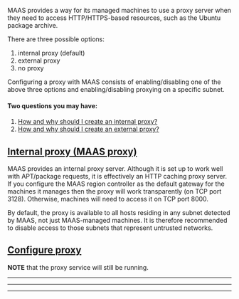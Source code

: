 <!-- deb-2-7-cli
||2.7|2.8|2.9|
|-----:|:-----:|:-----:|:-----:|
|Snap|[CLI](/t/proxy/3030) ~ [UI](/t/proxy/3031)|[CLI](/t/proxy/3032) ~ [UI](/t/proxy/3033)|[CLI](/t/proxy/3034) ~ [UI](/t/proxy/3035)|
|Packages|CLI ~ [UI](/t/proxy/3037)|[CLI](/t/proxy/3038) ~ [UI](/t/proxy/3039)|[CLI](/t/proxy/3040) ~ [UI](/t/proxy/3041)|
 deb-2-7-cli -->

<!-- deb-2-7-ui
||2.7|2.8|2.9|
|-----:|:-----:|:-----:|:-----:|
|Snap|[CLI](/t/proxy/3030) ~ [UI](/t/proxy/3031)|[CLI](/t/proxy/3032) ~ [UI](/t/proxy/3033)|[CLI](/t/proxy/3034) ~ [UI](/t/proxy/3035)|
|Packages|[CLI](/t/proxy/3036) ~ UI|[CLI](/t/proxy/3038) ~ [UI](/t/proxy/3039)|[CLI](/t/proxy/3040) ~ [UI](/t/proxy/3041)|
 deb-2-7-ui -->

<!-- deb-2-8-cli
||2.7|2.8|2.9|
|-----:|:-----:|:-----:|:-----:|
|Snap|[CLI](/t/proxy/3030) ~ [UI](/t/proxy/3031)|[CLI](/t/proxy/3032) ~ [UI](/t/proxy/3033)|[CLI](/t/proxy/3034) ~ [UI](/t/proxy/3035)|
|Packages|[CLI](/t/proxy/3036) ~ [UI](/t/proxy/3037)|CLI ~ [UI](/t/proxy/3039)|[CLI](/t/proxy/3040) ~ [UI](/t/proxy/3041)|
 deb-2-8-cli -->

<!-- deb-2-8-ui
||2.7|2.8|2.9|
|-----:|:-----:|:-----:|:-----:|
|Snap|[CLI](/t/proxy/3030) ~ [UI](/t/proxy/3031)|[CLI](/t/proxy/3032) ~ [UI](/t/proxy/3033)|[CLI](/t/proxy/3034) ~ [UI](/t/proxy/3035)|
|Packages|[CLI](/t/proxy/3036) ~ [UI](/t/proxy/3037)|[CLI](/t/proxy/3038) ~ UI|[CLI](/t/proxy/3040) ~ [UI](/t/proxy/3041)|
 deb-2-8-ui -->

<!-- deb-2-9-cli
||2.7|2.8|2.9|
|-----:|:-----:|:-----:|:-----:|
|Snap|[CLI](/t/proxy/3030) ~ [UI](/t/proxy/3031)|[CLI](/t/proxy/3032) ~ [UI](/t/proxy/3033)|[CLI](/t/proxy/3034) ~ [UI](/t/proxy/3035)|
|Packages|[CLI](/t/proxy/3036) ~ [UI](/t/proxy/3037)|[CLI](/t/proxy/3038) ~ [UI](/t/proxy/3039)|CLI ~ [UI](/t/proxy/3041)|
 deb-2-9-cli -->

<!-- deb-2-9-ui
||2.7|2.8|2.9|
|-----:|:-----:|:-----:|:-----:|
|Snap|[CLI](/t/proxy/3030) ~ [UI](/t/proxy/3031)|[CLI](/t/proxy/3032) ~ [UI](/t/proxy/3033)|[CLI](/t/proxy/3034) ~ [UI](/t/proxy/3035)|
|Packages|[CLI](/t/proxy/3036) ~ [UI](/t/proxy/3037)|[CLI](/t/proxy/3038) ~ [UI](/t/proxy/3039)|[CLI](/t/proxy/3040) ~ UI|
 deb-2-9-ui -->

<!-- snap-2-7-cli
||2.7|2.8|2.9|
|-----:|:-----:|:-----:|:-----:|
|Snap|CLI ~ [UI](/t/proxy/3031)|[CLI](/t/proxy/3032) ~ [UI](/t/proxy/3033)|[CLI](/t/proxy/3034) ~ [UI](/t/proxy/3035)|
|Packages|[CLI](/t/proxy/3036) ~ [UI](/t/proxy/3037)|[CLI](/t/proxy/3038) ~ [UI](/t/proxy/3039)|[CLI](/t/proxy/3040) ~ [UI](/t/proxy/3041)|
 snap-2-7-cli -->

<!-- snap-2-7-ui
||2.7|2.8|2.9|
|-----:|:-----:|:-----:|:-----:|
|Snap|[CLI](/t/proxy/3030) ~ UI|[CLI](/t/proxy/3032) ~ [UI](/t/proxy/3033)|[CLI](/t/proxy/3034) ~ [UI](/t/proxy/3035)|
|Packages|[CLI](/t/proxy/3036) ~ [UI](/t/proxy/3037)|[CLI](/t/proxy/3038) ~ [UI](/t/proxy/3039)|[CLI](/t/proxy/3040) ~ [UI](/t/proxy/3041)|
 snap-2-7-ui -->

<!-- snap-2-8-cli
||2.7|2.8|2.9|
|-----:|:-----:|:-----:|:-----:|
|Snap|[CLI](/t/proxy/3030) ~ [UI](/t/proxy/3031)|CLI ~ [UI](/t/proxy/3033)|[CLI](/t/proxy/3034) ~ [UI](/t/proxy/3035)|
|Packages|[CLI](/t/proxy/3036) ~ [UI](/t/proxy/3037)|[CLI](/t/proxy/3038) ~ [UI](/t/proxy/3039)|[CLI](/t/proxy/3040) ~ [UI](/t/proxy/3041)|
 snap-2-8-cli -->

<!-- snap-2-8-ui
||2.7|2.8|2.9|
|-----:|:-----:|:-----:|:-----:|
|Snap|[CLI](/t/proxy/3030) ~ [UI](/t/proxy/3031)|[CLI](/t/proxy/3032) ~ UI|[CLI](/t/proxy/3034) ~ [UI](/t/proxy/3035)|
|Packages|[CLI](/t/proxy/3036) ~ [UI](/t/proxy/3037)|[CLI](/t/proxy/3038) ~ [UI](/t/proxy/3039)|[CLI](/t/proxy/3040) ~ [UI](/t/proxy/3041)|
 snap-2-8-ui -->

<!-- snap-2-9-cli
||2.7|2.8|2.9|
|-----:|:-----:|:-----:|:-----:|
|Snap|[CLI](/t/proxy/3030) ~ [UI](/t/proxy/3031)|[CLI](/t/proxy/3032) ~ [UI](/t/proxy/3033)|CLI ~ [UI](/t/proxy/3035)|
|Packages|[CLI](/t/proxy/3036) ~ [UI](/t/proxy/3037)|[CLI](/t/proxy/3038) ~ [UI](/t/proxy/3039)|[CLI](/t/proxy/3040) ~ [UI](/t/proxy/3041)|
 snap-2-9-cli -->

<!-- snap-2-9-ui
||2.7|2.8|2.9|
|-----:|:-----:|:-----:|:-----:|
|Snap|[CLI](/t/proxy/3030) ~ [UI](/t/proxy/3031)|[CLI](/t/proxy/3032) ~ [UI](/t/proxy/3033)|[CLI](/t/proxy/3034) ~ UI|
|Packages|[CLI](/t/proxy/3036) ~ [UI](/t/proxy/3037)|[CLI](/t/proxy/3038) ~ [UI](/t/proxy/3039)|[CLI](/t/proxy/3040) ~ [UI](/t/proxy/3041)|
 snap-2-9-ui -->

MAAS provides a way for its managed machines to use a proxy server when they need to access HTTP/HTTPS-based resources, such as the Ubuntu package archive.

There are three possible options:

1.   internal proxy (default)
2.   external proxy
3.   no proxy

Configuring a proxy with MAAS consists of enabling/disabling one of the above three options and enabling/disabling proxying on a specific subnet.

#### Two questions you may have:

1. [How and why should I create an internal proxy?](#heading--internal-proxy-maas-proxy)
2. [How and why should I create an external proxy?](#heading--configure-proxy)

<a href="#heading--internal-proxy-maas-proxy"><h2 id="heading--internal-proxy-maas-proxy">Internal proxy (MAAS proxy)</h2></a>

MAAS provides an internal proxy server. Although it is set up to work well with APT/package requests, it is effectively an HTTP caching proxy server. If you configure the MAAS region controller as the default gateway for the machines it manages then the proxy will work transparently (on TCP port 3128). Otherwise, machines will need to access it on TCP port 8000.

By default, the proxy is available to all hosts residing in any subnet detected by MAAS, not just MAAS-managed machines. It is therefore recommended to disable access to those subnets that represent untrusted networks.

<!-- deb-2-7-ui deb-2-7-cli deb-2-8-ui deb-2-8-cli deb-2-9-ui deb-2-9-cli
MAAS manages its proxy. So although the active configuration, located in file `/var/lib/maas/maas-proxy.conf`, can be inspected, it is not to be hand-edited.

You must install the proxy on the same host as the region controller (via the 'maas-proxy' package).
deb-2-7-ui deb-2-7-cli deb-2-8-ui deb-2-8-cli deb-2-9-ui deb-2-9-cli -->

<!-- snap-2-7-ui snap-2-7-cli snap-2-8-ui snap-2-8-cli snap-2-9-ui snap-2-9-cli
MAAS manages its proxy. So although the active configuration, located in file `/var/snap/maas/current/proxy`, can be inspected, it is not to be hand-edited. The proxy is automatically installed with the MAAS snap.
snap-2-7-ui snap-2-7-cli snap-2-8-ui snap-2-8-cli snap-2-9-ui snap-2-9-cli -->

<a href="#heading--configure-proxy"><h2 id="heading--configure-proxy">Configure proxy</h2></a>

<!-- snap-2-7-cli snap-2-8-cli snap-2-9-cli deb-2-7-cli deb-2-8-cli deb-2-9-cli
Enabling and disabling proxying, in general, is done via a boolean option ('true' or 'false'). The following command will disable proxying completely:

``` bash
maas $PROFILE maas set-config name=enable_http_proxy value=false
```

To set an external proxy, ensure proxying is enabled (see above) and then define it:

``` bash
maas $PROFILE maas set-config name=http_proxy value=$EXTERNAL_PROXY
```

For example,

``` bash
maas $PROFILE maas set-config name=enable_http_proxy value=true
maas $PROFILE maas set-config name=http_proxy value=http://squid.example.com:3128/
```

Enabling and disabling proxying per subnet is done via a boolean option ('true' or 'false'). Here is how you can disable proxying on a per-subnet basis:

``` bash
maas $PROFILE subnet update $SUBNET_CIDR allow_proxy=false
```

For example,

``` bash
maas $PROFILE subnet update 192.168.0.0/22 allow_proxy=false
```

snap-2-7-cli snap-2-8-cli snap-2-9-cli deb-2-7-cli deb-2-8-cli deb-2-9-cli -->

<!-- snap-2-7-ui snap-2-8-ui snap-2-9-ui deb-2-7-ui deb-2-8-ui deb-2-9-ui
In the web UI, visit the 'Settings' page and select the 'Network services' tab. The 'Proxy' section is at the top. You can apply your changes by pressing the 'Save' button.

<a href="https://assets.ubuntu.com/v1/55800a33-installconfig-network-proxy__2.4_configure-proxy.png" target = "_blank"><img src="https://assets.ubuntu.com/v1/55800a33-installconfig-network-proxy__2.4_configure-proxy.png"></a>

To enable the internal proxy, ensure that the checkbox adjacent to 'MAAS Built-in' is selected. This internal proxy is the default configuration.

To enable an external proxy, activate the 'External' checkbox and use the new field that is displayed to define the proxy's URL (and port if necessary).

An upstream cache peer can be defined by enabling the 'Peer' checkbox and entering the external proxy URL into the field. With this enabled, machines will be configured to use the MAAS built-in proxy to download cached APT packages.

To prevent MAAS machines from using a proxy, enable the 'Don't use a proxy' checkbox.
snap-2-7-ui snap-2-8-ui snap-2-9-ui deb-2-7-ui deb-2-8-ui deb-2-9-ui -->

**NOTE** that the proxy service will still be running.


------
****
------
